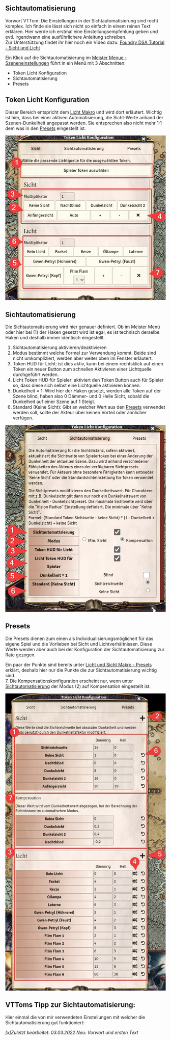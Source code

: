 ## Sichtautomatisierung
Vorwort VTTom: Die Einstellungen in der Sichtautomatisierung sind recht komplex. Ich finde sie lässt sich nicht so einfach in einem reinen Text erklären. Hier werde ich erstmal eine Einstellungsempfehlung geben und evtl. irgendwann eine ausführlichere Anleitung schreiben.   
Zur Unterstützung findet ihr hier noch ein Video dazu:  [Foundry DSA Tutorial - Sicht und Licht](https://youtu.be/2WnYh1kpXrU)

Ein Klick auf die Sichtautomatisierung im [Meister Menue - Szeneneinstellungen](de-meister-menue-szeneneinstellungen.md) führt in ein Menü mit 3 Abschnitten:
* Token Licht Konfiguration
* Sichtautomatisierung
* Presets

## Token Licht Konfiguration
Dieser Bereich entspricht dem [Licht Makro](de-licht-und-sicht-makro.md) und wird dort erläutert. Wichtig ist hier, dass bei einer aktiven Automatisierung, die Sicht-Werte anhand der Szenen-Dunkelheit angepasst werden. Sie entsprechen also nicht mehr 1:1 dem was in den [Presets](de-meister-menue-sichtautomatisierung.md#presets) eingestellt ist.

![Sicht](images/Token-Licht-Konfiguration_Sicht.jpg)

## Sichtautomatisierung
Die Sichtautomatisierung wird hier genauer definiert. Ob im Meister Menü oder hier bei (1) der Haken gesetzt wird ist egal, es ist technisch derselbe Haken und deshalb immer identisch eingestellt.  
1. Sichtautomatisierung aktivieren/deaktivieren
2. Modus bestimmt welche Formel zur Verwendung kommt. Beide sind nicht umkompliziert, werden aber weiter oben im Fenster erläutert.
3. Token HUD für Licht: ist dies aktiv, kann bei einem rechtsklick auf einen Token ein neuer Button zum schnellen Aktivieren einer Lichtquelle durchgeführt werden.
4. Licht Token HUD für Spieler: aktiviert den Token Button auch für Spieler so, dass diese sich selbst eine Lichtquelle aktivieren können.
5. Dunkelheit = 1: Wird hier der Haken gesetzt, werden alle Token auf der Szene blind, haben also 0 Dämmer- und 0 Helle Sicht, sobald die Dunkelheit auf einer Szene auf 1 Steigt.
6. Standard (Keine Sicht): Gibt an welcher Wert aus den [Presets](de-meister-menue-sichtautomatisierung.md#presets) verwendet werden soll, sollte der Akteur über keinen Vorteil oder ähnlicher verfügen.

![Sichtautomatisierung](images/Token-Licht-Konfiguration_Sichtautomatisierung.jpg)

## Presets
Die Presets dienen zum einen als Individualisierungsmöglicheit für das eigene Spiel und die Vorlieben bei Sicht und Lichtverhältnissen. Diese Werte werden aber auch bei der Konfiguration der Sichtautomatisierung zur Rate gezogen.

Ein paar der Punkte sind bereits unter [Licht und Sicht Makro - Presets](de-licht-und-sicht-makro.md#presets) erklärt, deshalb hier nur die Punkte die zur Sichtautomatisierung wichtig sind.  
7. Die Kompensationskonfiguration erscheint nur, wenn unter [Sichtautomatisierung](de-meister-menue-sichtautomatisierung.md#sichtautomatisierung) der Modus (2) auf Kompensation eingestellt ist.

![Presets](images/Token-Licht-Konfiguration_Presets.jpg)

## VTToms Tipp zur Sichtautomatisierung:
Hier einmal die von mir verwendeten Einstellungen mit welcher die Sichtautomatisierung gut funktioniert:



*[x]Zuletzt bearbeitet: 03.03.2022* 
*Neu: Vorwort und ersten Text*